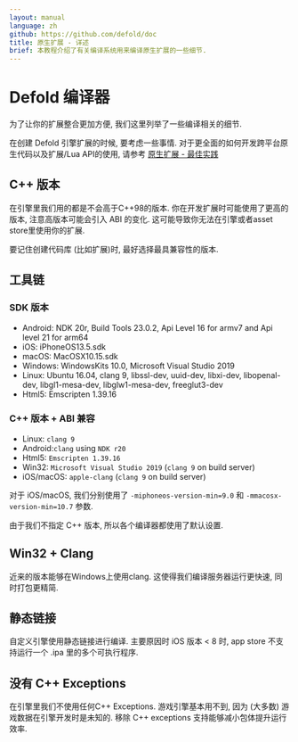 ```yaml
---
layout: manual
language: zh
github: https://github.com/defold/doc
title: 原生扩展 - 详述
brief: 本教程介绍了有关编译系统用来编译原生扩展的一些细节.
---
```


# Defold 编译器

为了让你的扩展整合更加方便, 我们这里列举了一些编译相关的细节.

在创建 Defold 引擎扩展的时候, 要考虑一些事情.
对于更全面的如何开发跨平台原生代码以及扩展/Lua API的使用, 请参考 [原生扩展 - 最佳实践](/zh/manuals/extensions-best-practices)

## C++ 版本

在引擎里我们用的都是不会高于C++98的版本. 你在开发扩展时可能使用了更高的版本, 注意高版本可能会引入 ABI 的变化. 这可能导致你无法在引擎或者asset store里使用你的扩展.

要记住创建代码库 (比如扩展)时, 最好选择最具兼容性的版本.

## 工具链





### SDK 版本

* Android: NDK 20r, Build Tools 23.0.2, Api Level 16 for armv7 and Api level 21 for arm64
* iOS: iPhoneOS13.5.sdk
* macOS: MacOSX10.15.sdk
* Windows: WindowsKits 10.0, Microsoft Visual Studio 2019
* Linux: Ubuntu 16.04, clang 9, libssl-dev, uuid-dev, libxi-dev, libopenal-dev, libgl1-mesa-dev, libglw1-mesa-dev, freeglut3-dev
* Html5: Emscripten 1.39.16

### C++ 版本 + ABI 兼容

* Linux: `clang 9`
* Android:`clang` using `NDK r20`
* Html5: `Emscripten 1.39.16`
* Win32: `Microsoft Visual Studio 2019` (`clang 9` on build server)
* iOS/macOS: `apple-clang` (`clang 9` on build server)

对于 iOS/macOS, 我们分别使用了 `-miphoneos-version-min=9.0` 和 `-mmacosx-version-min=10.7` 参数.

由于我们不指定 C++ 版本, 所以各个编译器都使用了默认设置.

## Win32 + Clang

近来的版本能够在Windows上使用clang.
这使得我们编译服务器运行更快速, 同时打包更精简.

## 静态链接

自定义引擎使用静态链接进行编译.
主要原因时 iOS 版本 < 8 时, app store 不支持运行一个 .ipa 里的多个可执行程序.

## 没有 C++ Exceptions

在引擎里我们不使用任何C++ Exceptions.
游戏引擎基本用不到, 因为 (大多数) 游戏数据在引擎开发时是未知的.
移除 C++ exceptions 支持能够减小包体提升运行效率.
